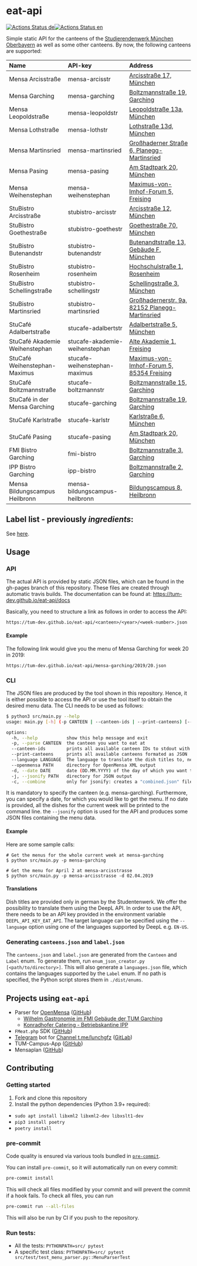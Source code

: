 # eat-api

[![Actions Status de](https://github.com/TUM-Dev/eat-api/workflows/publish/badge.svg)](https://github.com/TUM-Dev/eat-api/actions)[![Actions Status en](https://github.com/TUM-Dev/eat-api/workflows/publish_en/badge.svg)](https://github.com/TUM-Dev/eat-api/actions)


Simple static API for the canteens of the [Studierendenwerk München Oberbayern](http://www.studierendenwerk-muenchen-oberbayern.de) as well as some other canteens. By now, the following canteens are supported:

| Name                           | API-key                        | Address                                                                                                                     |
|:-------------------------------|:-------------------------------|:----------------------------------------------------------------------------------------------------------------------------|
| Mensa Arcisstraße              | mensa-arcisstr                 | [Arcisstraße 17, München](https://www.google.com/maps?q=Arcisstraße+17,+München)                                            |
| Mensa Garching                 | mensa-garching                 | [Boltzmannstraße 19, Garching](https://www.google.com/maps?q=Boltzmannstraße+19,+Garching)                                  |
| Mensa Leopoldstraße            | mensa-leopoldstr               | [Leopoldstraße 13a, München](https://www.google.com/maps?q=Leopoldstraße+13a,+München)                                      |
| Mensa Lothstraße               | mensa-lothstr                  | [Lothstraße 13d, München](https://www.google.com/maps?q=Lothstraße+13d,+München)                                            |
| Mensa Martinsried              | mensa-martinsried              | [Großhaderner Straße 6, Planegg-Martinsried](https://www.google.com/maps?q=Großhaderner%20Straße+6,+Planegg-Martinsried)    |
| Mensa Pasing                   | mensa-pasing                   | [Am Stadtpark 20, München](https://www.google.com/maps?q=Am%20Stadtpark+20,+München)                                        |
| Mensa Weihenstephan            | mensa-weihenstephan            | [Maximus-von-Imhof-Forum 5, Freising](https://www.google.com/maps?q=Maximus-von-Imhof-Forum+5,+Freising)                    |
| StuBistro Arcisstraße          | stubistro-arcisstr             | [Arcisstraße 12, München](https://www.google.com/maps?q=Arcisstraße+12,+München)                                            |
| StuBistro Goethestraße         | stubistro-goethestr            | [Goethestraße 70, München](https://www.google.com/maps?q=Goethestraße+70,+München)                                          |
| StuBistro Butenandstr          | stubistro-butenandstr          | [Butenandtstraße 13, Gebäude F, München](https://www.google.com/maps?q=Butenandtstraße+13,+Gebäude+F,+München)              |
| StuBistro Rosenheim            | stubistro-rosenheim            | [Hochschulstraße 1, Rosenheim](https://www.google.com/maps?q=Hochschulstraße+1,+Rosenheim)                                  |
| StuBistro Schellingstraße      | stubistro-schellingstr         | [Schellingstraße 3, München](https://www.google.com/maps?q=Schellingstraße+3,+München)                                      |
| StuBistro Martinsried          | stubistro-martinsried          | [Großhadernerstr. 9a, 82152 Planegg-Martinsried](https://www.google.com/maps/place/Gro%C3%9Fhaderner+Str.+9,+82152+Planegg) |
| StuCafé Adalbertstraße         | stucafe-adalbertstr            | [Adalbertstraße 5, München](https://www.google.com/maps?q=Adalbertstraße+5,+München)                                        |
| StuCafé Akademie Weihenstephan | stucafe-akademie-weihenstephan | [Alte Akademie 1, Freising](https://www.google.com/maps?q=Alte%20Akademie+1,+Freising)                                      |
| StuCafé Weihenstephan-Maximus  | stucafe-weihenstephan-maximus  | [Maximus-von-Imhof-Forum 5, 85354 Freising](https://www.google.com/maps/place/Maximus-von-Imhof-Forum+5,+85354+Freising)    |
| StuCafé Boltzmannstraße        | stucafe-boltzmannstr           | [Boltzmannstraße 15, Garching](https://www.google.com/maps?q=Boltzmannstraße+15,+Garching)                                  |
| StuCafé in der Mensa Garching  | stucafe-garching               | [Boltzmannstraße 19, Garching](https://www.google.com/maps?q=Boltzmannstraße+19,+Garching)                                  |
| StuCafé Karlstraße             | stucafe-karlstr                | [Karlstraße 6, München](https://www.google.com/maps?q=Karlstraße+6,+München)                                                |
| StuCafé Pasing                 | stucafe-pasing                 | [Am Stadtpark 20, München](https://www.google.com/maps?q=Am%20Stadtpark+20,+München)                                        |
| FMI Bistro Garching            | fmi-bistro                     | [Boltzmannstraße 3, Garching](https://www.google.com/maps?q=Boltzmannstraße+3,+Garching)                                    |
| IPP Bistro Garching            | ipp-bistro                     | [Boltzmannstraße 2, Garching](https://goo.gl/maps/vYdsQhgxFvH2)                                                             |
| Mensa Bildungscampus Heilbronn | mensa-bildungscampus-heilbronn | [Bildungscampus 8, Heilbronn](https://maps.app.goo.gl/Jq2p9fKkjTMPrvd39)                                                    |

## Label list - previously _ingredients_:
See [here](https://tum-dev.github.io/eat-api/enums/labels.json).

## Usage

### API

The actual API is provided by static JSON files, which can be found in the gh-pages branch of this repository. These files are created through automatic travis builds. 
The documentation can be found at: https://tum-dev.github.io/eat-api/docs

Basically, you need to structure a link as follows in order to access the API:

```
https://tum-dev.github.io/eat-api/<canteen>/<year>/<week-number>.json
```

#### Example

The following link would give you the menu of Mensa Garching for week 20 in 2019:

```
https://tum-dev.github.io/eat-api/mensa-garching/2019/20.json
```

### CLI

The JSON files are produced by the tool shown in this repository. Hence, it is either possible to access the API or use the tool itself to obtain the desired menu data. The CLI needs to be used as follows:

```bash
$ python3 src/main.py --help
usage: main.py [-h] (-p CANTEEN | --canteen-ids | --print-canteens) [--language LANGUAGE] [--openmensa PATH | -d DATE | -j PATH] [-c]

options:
  -h, --help           show this help message and exit
  -p, --parse CANTEEN  the canteen you want to eat at
  --canteen-ids        prints all available canteen IDs to stdout with a new line after each canteen
  --print-canteens     prints all available canteens formated as JSON
  --language LANGUAGE  The language to translate the dish titles to, needs an DeepL API-Key in the environment variable DEEPL_API_KEY_EAT_API
  --openmensa PATH     directory for OpenMensa XML output
  -d, --date DATE      date (DD.MM.YYYY) of the day of which you want to get the menu
  -j, --jsonify PATH   directory for JSON output
  -c, --combine        only for jsonify: creates a "combined.json" file containing all dishes for the canteen specified
```

It is mandatory to specify the canteen (e.g. mensa-garching). Furthermore, you can specify a date, for which you would like to get the menu. If no date is provided, all the dishes for the current week will be printed to the command line. the `--jsonify` option is used for the API and produces some JSON files containing the menu data.

#### Example

Here are some sample calls:

```
# Get the menus for the whole current week at mensa-garching
$ python src/main.py -p mensa-garching

# Get the menu for April 2 at mensa-arcisstrasse
$ python src/main.py -p mensa-arcisstrasse -d 02.04.2019
```

#### Translations

Dish titles are provided only in german by the Studentenwerk. 
We offer the possibility to translate them using the DeepL API.
In order to use the API, there needs to be an API key provided in the environment variable `DEEPL_API_KEY_EAT_API`.
The target language can be specified using the `--language` option using one of the languages supported by DeepL e.g. `EN-US`.

### Generating `canteens.json` and `label.json`

The `canteens.json` and `label.json` are generated from the `Canteen` and `Label` enum. To generate them, run `enum_json_creator.py [<path/to/directory>]`. This will also generate a `languages.json` file, which contains the languages supported by the `Label` enum. If no path is specified, the Python script stores them in `./dist/enums`.

## Projects using `eat-api`

-   Parser for [OpenMensa](https://openmensa.org) ([GitHub](https://github.com/openmensa/openmensa))
    -   [Wilhelm Gastronomie im FMI Gebäude der TUM Garching](https://openmensa.org/c/773)
    -   [Konradhofer Catering - Betriebskantine IPP](https://openmensa.org/c/774)
-   `FMeat.php` SDK ([GitHub](https://github.com/jpbernius/fmeat.php))
-   [Telegram](https://telegram.org/) bot for [Channel t.me/lunchgfz](https://t.me/lunchgfz) ([GitLab](https://gitlab.com/raabf/lunchgfz-telegram))
-   TUM-Campus-App ([GitHub](https://github.com/TUM-Dev/campus_flutter))
-   Mensaplan ([GitHub](https://github.com/Friendly-Banana/mensaplan))

## Contributing

### Getting started

1. Fork and clone this repository
2. Install the python dependencies (Python 3.9+ required):

-   `sudo apt install libxml2 libxml2-dev libxslt1-dev`
-   `pip3 install poetry`
-   `poetry install`

### pre-commit

Code quality is ensured via various tools bundled in [`pre-commit`](https://github.com/pre-commit/pre-commit/).

You can install `pre-commit`, so it will automatically run on every commit:

```bash
pre-commit install
```

This will check all files modified by your commit and will prevent the commit if a hook fails. To check all files, you can run

```bash
pre-commit run --all-files
```

This will also be run by CI if you push to the repository.

### Run tests:

-   All the tests: `PYTHONPATH=src/ pytest`
-   A specific test class: `PYTHONPATH=src/ pytest src/test/test_menu_parser.py::MenuParserTest`
